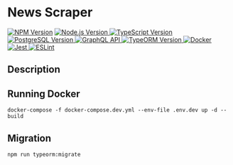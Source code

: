 
# News Scraper

<a href="https://www.npmjs.com/~nestjscore" target="_blank"><img src="https://img.shields.io/npm/v/@nestjs/core.svg" alt="NPM Version" /></a>
<a href="https://nodejs.org/" target="_blank">
  <img src="https://img.shields.io/badge/Node.js-16%2B-green.svg" alt="Node.js Version" />
</a>
<a href="https://www.typescriptlang.org/" target="_blank">
  <img src="https://img.shields.io/badge/TypeScript-4%2B-blue.svg" alt="TypeScript Version" />
</a>
<a href="https://www.postgresql.org/" target="_blank">
  <img src="https://img.shields.io/badge/PostgreSQL-14%2B-blue.svg" alt="PostgreSQL Version" />
</a>
<a href="https://graphql.org/" target="_blank">
  <img src="https://img.shields.io/badge/GraphQL-API-red.svg" alt="GraphQL API" />
</a>
<a href="https://typeorm.io/" target="_blank">
  <img src="https://img.shields.io/badge/TypeORM-0.3%2B-orange.svg" alt="TypeORM Version" />
</a>
<a href="https://www.docker.com/" target="_blank">
  <img src="https://img.shields.io/badge/Docker-Enabled-blue.svg" alt="Docker" />
</a>
<a href="https://jestjs.io/" target="_blank">
  <img src="https://img.shields.io/badge/Jest-Testing-brightgreen.svg" alt="Jest" />
</a>
<a href="https://eslint.org/" target="_blank">
  <img src="https://img.shields.io/badge/ESLint-Linting-purple.svg" alt="ESLint" />
</a>

</p>


## Description


## Running Docker

`docker-compose -f docker-compose.dev.yml --env-file .env.dev up -d --build
`
## Migration
`npm run typeorm:migrate
`